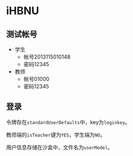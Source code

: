 # iHBNU

## 测试帐号

* 学生
  * 帐号2013115010148
  * 密码12345
* 教师
  * 帐号01000
  * 密码12345

## 登录

令牌存在`standardUserDefaults`中，key为`loginkey`。

教师端的`isTeacher`键为`YES`，学生端为`NO`。

用户信息存储在沙盒中，文件名为`userModel`。